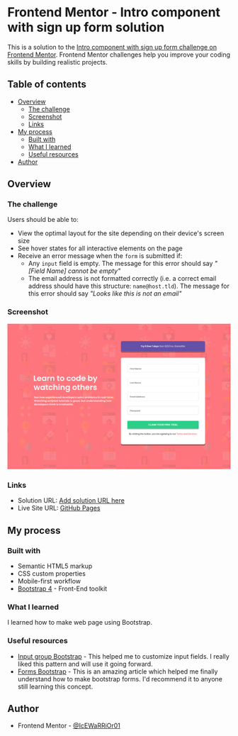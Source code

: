 # Frontend Mentor - Intro component with sign up form solution

This is a solution to the [Intro component with sign up form challenge on Frontend Mentor](https://www.frontendmentor.io/challenges/intro-component-with-signup-form-5cf91bd49edda32581d28fd1). Frontend Mentor challenges help you improve your coding skills by building realistic projects. 

## Table of contents

- [Overview](#overview)
  - [The challenge](#the-challenge)
  - [Screenshot](#screenshot)
  - [Links](#links)
- [My process](#my-process)
  - [Built with](#built-with)
  - [What I learned](#what-i-learned)
  - [Useful resources](#useful-resources)
- [Author](#author)

## Overview

### The challenge

Users should be able to:

- View the optimal layout for the site depending on their device's screen size
- See hover states for all interactive elements on the page
- Receive an error message when the `form` is submitted if:
  - Any `input` field is empty. The message for this error should say *"[Field Name] cannot be empty"*
  - The email address is not formatted correctly (i.e. a correct email address should have this structure: `name@host.tld`). The message for this error should say *"Looks like this is not an email"*

### Screenshot

![](./screenshot.png)

### Links

- Solution URL: [Add solution URL here](https://your-solution-url.com)
- Live Site URL: [GitHub Pages](https://icewarrior01.github.io/Intro-component-with-signup-form/)

## My process

### Built with

- Semantic HTML5 markup
- CSS custom properties
- Mobile-first workflow
- [Bootstrap 4](https://getbootstrap.com/) - Front-End toolkit

### What I learned

I learned how to make web page using Bootstrap.

### Useful resources

- [Input group Bootstrap](https://getbootstrap.com/docs/4.0/components/input-group/) - This helped me to customize input fields. I really liked this pattern and will use it going forward.
- [Forms Bootstrap](https://getbootstrap.com/docs/4.6/components/forms/) - This is an amazing article which helped me finally understand how to make bootstrap forms. I'd recommend it to anyone still learning this concept.

## Author
- Frontend Mentor - [@IcEWaRRiOr01](https://www.frontendmentor.io/profile/IcEWaRRiOr01)
